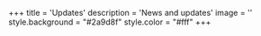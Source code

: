 +++
title = 'Updates'
description = 'News and updates'
image = ''
style.background = "#2a9d8f"
style.color = "#fff"
+++